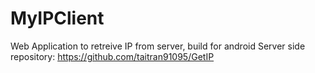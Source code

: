 # MyIPClient
Web Application to retreive IP from server, build for android
Server side repository: https://github.com/taitran91095/GetIP

